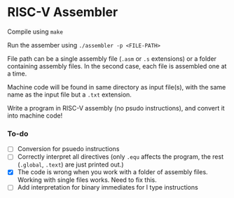 # RISC-V Assembler

Compile using `make`

Run the assember using `./assembler -p <FILE-PATH>`

File path can be a single assembly file (`.asm` or `.s` extensions) or a folder containing assembly files. In the second case, each file is assembled one at a time.

Machine code will be found in same directory as input file(s), with the same name as the input file but a `.txt` extension.

Write a program in RISC-V assembly (no psudo instructions), and convert it into machine code!

### To-do
- [ ] Conversion for psuedo instructions
- [ ] Correctly interpret all directives (only `.equ` affects the program, the rest (`.global`, `.text`) are just printed out.)
- [x] The code is wrong when you work with a folder of assembly files. Working with single files works. Need to fix this. 
- [ ] Add interpretation for binary immediates for I type instructions